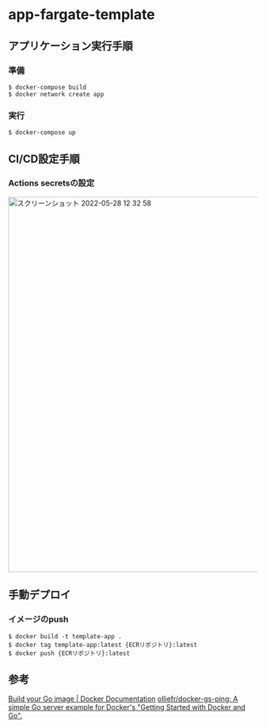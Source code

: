 # app-fargate-template

## アプリケーション実行手順
### 準備

```
$ docker-compose build
$ docker network create app
```

### 実行

```
$ docker-compose up
```

## CI/CD設定手順
### Actions secretsの設定

<img width="757" alt="スクリーンショット 2022-05-28 12 32 58" src="https://user-images.githubusercontent.com/36916494/170808323-99f6aadb-e225-4128-a76d-173196dc93b1.png">

## 手動デプロイ
### イメージのpush

```
$ docker build -t template-app .
$ docker tag template-app:latest {ECRリポジトリ}:latest
$ docker push {ECRリポジトリ}:latest
```
## 参考
[Build your Go image | Docker Documentation](https://docs.docker.com/language/golang/build-images/)
[olliefr/docker-gs-ping: A simple Go server example for Docker's "Getting Started with Docker and Go".](https://github.com/olliefr/docker-gs-ping)
